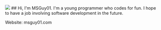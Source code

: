 <img src="https://msguy01.com/images/logo.png"/>
## Hi, I'm MSGuy01. I'm a young programmer who codes for fun. I hope to have a job involving software development in the future.

Website: msguy01.com
